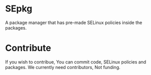 # SEpkg
A package manager that has pre-made SELinux policies inside the packages.

# Contribute
If you wish to contribue, You can commit code, SELinux policies and packages.
We currently need contributors, Not funding.
